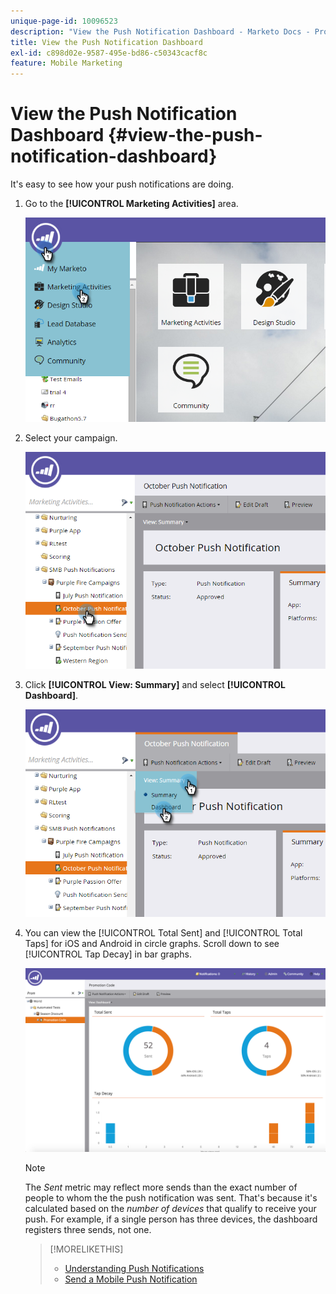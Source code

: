 ```yaml
---
unique-page-id: 10096523
description: "View the Push Notification Dashboard - Marketo Docs - Product Documentation"
title: View the Push Notification Dashboard
exl-id: c898d02e-9587-495e-bd86-c50343cacf8c
feature: Mobile Marketing
---
```

# View the Push Notification Dashboard {#view-the-push-notification-dashboard}

It's easy to see how your push notifications are doing.

1. Go to the **[!UICONTROL Marketing Activities]** area.

   ![](assets/image2015-12-11-12-3a57-3a48.png)

1. Select your campaign.

   ![](assets/image2015-12-11-13-3a1-3a56.png)

1. Click **[!UICONTROL View: Summary]** and select **[!UICONTROL Dashboard]**.

   ![](assets/image2015-12-11-13-3a4-3a23.png)

1. You can view the [!UICONTROL Total Sent] and [!UICONTROL Total Taps] for iOS and Android in circle graphs. Scroll down to see [!UICONTROL Tap Decay] in bar graphs.

   ![](assets/image2015-12-15-15-3a23-3a47.png)

   >[!NOTE]
   >
   >The _Sent_ metric may reflect more sends than the exact number of people to whom the the push notification was sent. That's because it's calculated based on the _number of devices_ that qualify to receive your push. For example, if a single person has three devices, the dashboard registers three sends, not one.

   >[!MORELIKETHIS]
   >
   >* [Understanding Push Notifications](/help/marketo/product-docs/mobile-marketing/push-notifications/understanding-push-notifications.md)
   >* [Send a Mobile Push Notification](/help/marketo/product-docs/mobile-marketing/push-notifications/send-a-mobile-push-notification.md)
